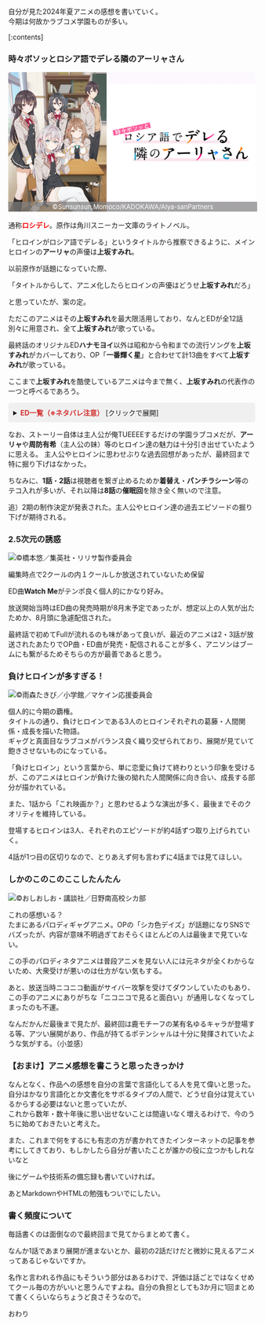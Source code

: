 <style>
.anime_title{
    position: relative;
    display: inline-block;
}

</style>

自分が見た2024年夏アニメの感想を書いていく。  
今期は何故かラブコメ学園ものが多い。

[:contents]

### 時々ボソッとロシア語でデレる隣のアーリャさん
<div class="anime_title">
    <img class="anime_figure" src="https://raw.githubusercontent.com/Luarce/hatenablog-contents/refs/heads/main/assets/images/anime-reviews/roshidere_title.png" alt="時々ボソッとロシア語でデレる隣のアーリャさん" style="display: block;">
    <div style="position: absolute; bottom: 0; width:100%; background-color: rgba(128, 128, 128, 0.7); color: white; padding: 2px; font-size: 13px; text-align:center;">
    ©Sunsunsun,Momoco/KADOKAWA/Alya-sanPartners
    </div>
</div>

通称<span style="color: red">**ロシデレ**</span>。原作は角川スニーカー文庫のライトノベル。

「ヒロインがロシア語でデレる」というタイトルから推察できるように、メインヒロインの**アーリャ**の声優は**上坂すみれ**。

以前原作が話題になっていた際、

「タイトルからして、アニメ化したらヒロインの声優はどうせ**上坂すみれ**だろ」

と思っていたが、案の定。

ただこのアニメはその**上坂すみれ**を最大限活用しており、なんとEDが全12話別々に用意され、全て**上坂すみれ**が歌っている。

最終話のオリジナルED**ハナモヨイ**以外は昭和から令和までの流行ソングを**上坂すみれ**がカバーしており、OP「**一番輝く星**」と合わせて計13曲をすべて**上坂すみれ**が歌っている。

ここまで**上坂すみれ**を酷使しているアニメは今まで無く、**上坂すみれ**の代表作の一つと呼べるであろう。

<details style="background-color: #f0f0f0; padding: 10px; border-radius: 5px;">
<summary>
<span style="color: #d32f2f"><strong>ED一覧（※ネタバレ注意）</strong></span> [クリックで展開]
</summary>

1. **学園天国**（フィンガー5）  
2. **可愛くてごめん**（HoneyWorks）  
3. **想い出がいっぱい**（H2O）  
4. **ハレ晴レユカイ**（涼宮ハルヒの憂鬱ED）  
5. **小さな恋の歌** （MONGOL800）  
6. **秘密の言葉**（花譜 × ズーカラデル）  
7. **ラブストーリーは突然に**（小田和正）  
8. **CHE.R.RY**（YUI）  
9. **ワールドイズマイン**（ryo（supercell））  
10. **こいのうた**（GO\!GO\!7188）  
11. **気まぐれロマンティック**（いきものがかり）  
12. **ハナモヨイ**（オリジナル曲）

※全て[公式Youtubeチャンネル](https://www.youtube.com/channel/UCvNxYM7Cwrz8p7_WjzjxWcA)にて無料配信中

毎回EDが変わるので、今回はどの曲がカバーされるのかを期待させるつくりになっている。  
筆者は毎週リアルタイムで見ていたので「**この令和の時代にEDがハレ晴レユカイ！？**」と懐かしい気持ちになれたのは良い体験であった。

</details>

なお、ストーリー自体は主人公が俺TUEEEEするだけの学園ラブコメだが、**アーリャ**や**周防有希**（主人公の妹）等のヒロイン達の魅力は十分引き出せていたように思える。
主人公やヒロインに思わせぶりな過去回想があったが、最終回まで特に掘り下げはなかった。

ちなみに、**1話**・**2話**は視聴者を繋ぎ止めるためか**着替え**・**パンチラシーン**等のテコ入れが多いが、それ以降は**8話**の**催眠回**を除き全く無いので注意。

追）2期の制作決定が発表された。主人公やヒロイン達の過去エピソードの掘り下げが期待される。


### 2.5次元の誘惑
![©橋本悠／集英社・リリサ製作委員会]()

編集時点で2クールの内１クールしか放送されていないため保留

ED曲**Watch Me**がテンポ良く個人的にかなり好み。

放送開始当時はED曲の発売時期が8月末予定であったが、想定以上の人気が出たためか、8月頭に急遽配信された。

最終話で初めてFullが流れるのも味があって良いが、最近のアニメは2・3話が放送されたあたりでOP曲・ED曲が発売・配信されることが多く、アニソンはブームにも繋がるためそちらの方が最善であると思う。


### 負けヒロインが多すぎる！
![©雨森たきび／小学館／マケイン応援委員会
](https://cdn-ak.f.st-hatena.com/images/fotolife/L/Luarce/20241014/20241014225906.png)

個人的に今期の覇権。  
タイトルの通り、負けヒロインである3人のヒロインそれぞれの葛藤・人間関係・成長を描いた物語。  
ギャグと真面目なラブコメがバランス良く織り交ぜられており、展開が見ていて飽きさせないものになっている。

「負けヒロイン」という言葉から、単に恋愛に負けて終わりという印象を受けるが、このアニメはヒロインが負けた後の拗れた人間関係に向き合い、成長する部分が描かれている。

また、1話から「これ映画か？」と思わせるような演出が多く、最後までそのクオリティを維持している。

登場するヒロインは3人、それぞれのエピソードが約4話ずつ取り上げられていく。

4話が1つ目の区切りなので、とりあえず何も言わずに4話までは見てほしい。

### しかのこのこのここしたんたん

![©おしおしお・講談社／日野南高校シカ部]()

これの感想いる？  
たまにあるパロディギャグアニメ。OPの「シカ色デイズ」が話題になりSNSでバズったが、内容が意味不明過ぎておそらくほとんどの人は最後まで見ていない。

この手のパロディネタアニメは普段アニメを見ない人には元ネタが全くわからないため、大衆受けが悪いのは仕方がない気もする。

あと、放送当時ニコニコ動画がサイバー攻撃を受けてダウンしていたのもあり、この手のアニメにありがちな「ニコニコで見ると面白い」が通用しなくなってしまったのも不運。

なんだかんだ最後まで見たが、最終回は鹿モチーフの某有名ゆるキャラが登場する等、アツい展開があり、作品が持てるポテンシャルは十分に発揮されていたような気がする。（小並感）

### 【おまけ】アニメ感想を書こうと思ったきっかけ

なんとなく、作品への感想を自分の言葉で言語化してる人を見て偉いと思った。自分はかなり言語化とか文書化をサボるタイプの人間で、どうせ自分は覚えているからする必要はないと思っていたが、  
これから数年・数十年後に思い出せないことは間違いなく増えるわけで、今のうちに始めておきたいと考えた。

また、これまで何をするにも有志の方が書かれてきたインターネットの記事を参考にしてきており、もしかしたら自分が書いたことが誰かの役に立つかもしれないなと

後にゲームや技術系の備忘録も書いていければ。

あとMarkdownやHTMLの勉強もついでにしたい。

### 書く頻度について

毎話書くのは面倒なので最終回まで見てからまとめて書く。

なんか1話であまり展開が進まないとか、最初の2話だけだと微妙に見えるアニメってあるじゃないですか。

名作と言われる作品にもそういう部分はあるわけで、評価は話ごとではなくせめてクール毎の方がいいと思うんですよね。自分の負担としても3か月に1回まとめて書くくらいならちょうど良さそうなので。

おわり
